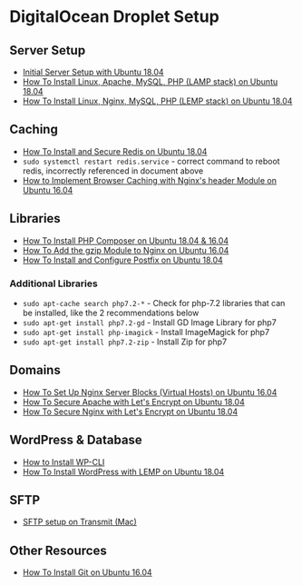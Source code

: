 # DigitalOcean Droplet Setup

## Server Setup

- [Initial Server Setup with Ubuntu 18.04](https://www.digitalocean.com/community/tutorials/initial-server-setup-with-ubuntu-18-04)
- [How To Install Linux, Apache, MySQL, PHP (LAMP stack) on Ubuntu 18.04](https://www.digitalocean.com/community/tutorials/how-to-install-linux-apache-mysql-php-lamp-stack-ubuntu-18-04)
- [How To Install Linux, Nginx, MySQL, PHP (LEMP stack) on Ubuntu 18.04](https://www.digitalocean.com/community/tutorials/how-to-install-linux-nginx-mysql-php-lemp-stack-ubuntu-18-04)

## Caching

- [How To Install and Secure Redis on Ubuntu 18.04](https://www.digitalocean.com/community/tutorials/how-to-install-and-secure-redis-on-ubuntu-18-04#prerequisites)
- `sudo systemctl restart redis.service` - correct command to reboot redis, incorrectly referenced in document above
- [How to Implement Browser Caching with Nginx's header Module on Ubuntu 16.04](https://www.digitalocean.com/community/tutorials/how-to-implement-browser-caching-with-nginx-s-header-module-on-ubuntu-16-04)

## Libraries

- [How To Install PHP Composer on Ubuntu 18.04 & 16.04](https://tecadmin.net/install-php-composer-on-ubuntu/)
- [How To Add the gzip Module to Nginx on Ubuntu 16.04](https://www.digitalocean.com/community/tutorials/how-to-add-the-gzip-module-to-nginx-on-ubuntu-16-04)
- [How To Install and Configure Postfix on Ubuntu 18.04](https://www.digitalocean.com/community/tutorials/how-to-install-and-configure-postfix-on-ubuntu-18-04)

### Additional Libraries

- `sudo apt-cache search php7.2-*` - Check for php-7.2 libraries that can be installed, like the 2 recommendations below
- `sudo apt-get install php7.2-gd` - Install GD Image Library for php7
- `sudo apt-get install php-imagick` - Install ImageMagick for php7
- `sudo apt-get install php7.2-zip` - Install Zip for php7

## Domains

- [How To Set Up Nginx Server Blocks (Virtual Hosts) on Ubuntu 16.04](https://www.digitalocean.com/community/tutorials/how-to-set-up-nginx-server-blocks-virtual-hosts-on-ubuntu-16-04)
- [How To Secure Apache with Let's Encrypt on Ubuntu 18.04](https://www.digitalocean.com/community/tutorials/how-to-secure-apache-with-let-s-encrypt-on-ubuntu-18-04)
- [How To Secure Nginx with Let's Encrypt on Ubuntu 18.04](https://www.digitalocean.com/community/tutorials/how-to-secure-nginx-with-let-s-encrypt-on-ubuntu-18-04)

## WordPress & Database

- [How to Install WP-CLI](https://wp-cli.org)
- [How To Install WordPress with LEMP on Ubuntu 18.04](https://www.digitalocean.com/community/tutorials/how-to-install-wordpress-with-lemp-on-ubuntu-18-04)

## SFTP

- [SFTP setup on Transmit (Mac)](https://www.digitalocean.com/community/questions/sftp-setup-on-transmit-mac)

## Other Resources

- [How To Install Git on Ubuntu 16.04](https://www.digitalocean.com/community/tutorials/how-to-install-git-on-ubuntu-16-04)
